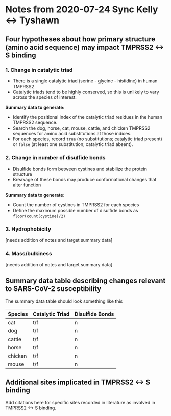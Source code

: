 # Notes from 2020-07-24 Sync Kelly <-> Tyshawn

## Four hypotheses about how primary structure (amino acid sequence) may impact TMPRSS2 <-> S binding

### 1. Change in catalytic triad

- There is a single catalytic triad (serine - glycine - histidine) in human TMPRSS2
- Catalytic triads tend to be highly conserved, so this is unlikely to vary across the species of interest.

**Summary data to generate:**

- Identify the positional index of the catalytic triad residues in the human TMPRSS2 sequence.
- Search the dog, horse, cat, mouse, cattle, and chicken TMPRSS2 sequences for amino acid substitutions at those indices.
- For each species, record `true` (no substitutions; catalytic triad present) or `false` (at least one substitution; catalytic triad absent).

### 2. Change in number of disulfide bonds

- Disulfide bonds form between cystines and stabilize the protein structure
- Breakage of these bonds may produce conformational changes that alter function

**Summary data to generate:**

- Count the number of cystines in TMPRSS2 for each species
- Define the maximum possible number of disulfide bonds as `floor(count(cystine)/2)`

### 3. Hydrophobicity

[needs addition of notes and target summary data]

### 4. Mass/bulkiness

[needs addition of notes and target summary data]

## Summary data table describing changes relevant to SARS-CoV-2 susceptibility

The summary data table should look something like this

|Species|Catalytic Triad|Disulfide Bonds|
|:---|:---|:---|
|cat| t/f| n |
|dog| t/f| n |
|cattle| t/f| n |
|horse| t/f| n |
|chicken| t/f| n |
|mouse| t/f| n |

## Additional sites implicated in TMPRSS2 <-> S binding

Add citations here for specific sites recorded in literature as involved in TMPRSS2 <-> S binding.
